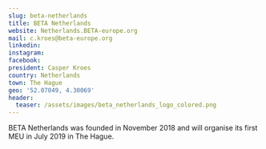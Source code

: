 ```yaml
---
slug: beta-netherlands
title: BETA Netherlands
website: Netherlands.BETA-europe.org
mail: c.kroes@beta-europe.org
linkedin:
instagram:
facebook: 
president: Casper Kroes
country: Netherlands
town: The Hague
geo: '52.07049, 4.30069'
header:
  teaser: /assets/images/beta_netherlands_logo_colored.png
---
```

BETA Netherlands was founded in November 2018 and will organise its first MEU in July 2019 in The Hague.
